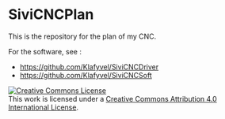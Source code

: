 SiviCNCPlan
===========

This is the repository for the plan of my CNC.

For the software, see :
- https://github.com/Klafyvel/SiviCNCDriver
- https://github.com/Klafyvel/SiviCNCSoft

<a rel="license" href="http://creativecommons.org/licenses/by/4.0/"><img alt="Creative Commons License" style="border-width:0" src="https://i.creativecommons.org/l/by/4.0/88x31.png" /></a><br />This work is licensed under a <a rel="license" href="http://creativecommons.org/licenses/by/4.0/">Creative Commons Attribution 4.0 International License</a>.
